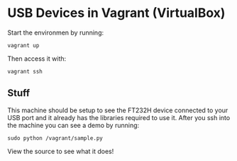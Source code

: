 # USB Devices in Vagrant (VirtualBox)

Start the environmen by running:

	vagrant up

Then access it with:

	vagrant ssh

## Stuff

This machine should be setup to see the FT232H device connected to your
USB port and it already has the libraries required to use it. After you
ssh into the machine you can see a demo by running:

	sudo python /vagrant/sample.py

View the source to see what it does!
